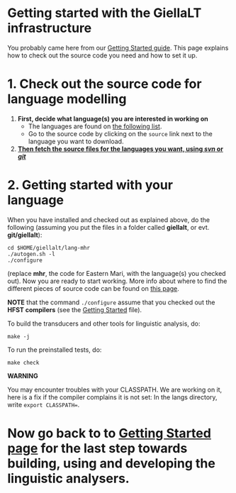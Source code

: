 # Getting started with the GiellaLT infrastructure



You probably came here from our
[Getting Started guide](../GettingStarted.html). This page explains how to check out the source code you need and how to set it up.


# 1. Check out the source code for language modelling


1. **First, decide what language(s) you are interested in working on** 
	- The languages are found on [the following list](../../LanguageModels.html). 
	- Go to the source code by clicking on the `source` link next to the language you want to download.
1. **[Then fetch the source files for the languages you want, using *svn* or *git*](../SetUpTheFiles.html)**


# 2. Getting started with your language


When you have installed and checked out as explained above, do the following (assuming you put the files in a folder called **giellalt**, or evt. **git/giellalt**):


```
cd $HOME/giellalt/lang-mhr
./autogen.sh -l
./configure
```  

(replace **mhr**, the code for Eastern Mari, with the language(s) you checked out). Now
you are ready to start working. More info about where to find the different
pieces of source code can be found on [this page](NewinfraCatalogues.html).


**NOTE** that the command `./configure` assume that you checked out the 
**HFST compilers** (see the [Getting Started](../GettingStarted.html) file). 


To build the transducers and other tools for linguistic analysis, do:

```make -j```

To run the preinstalled tests, do:

```make check```


**WARNING**


You may encounter troubles with your CLASSPATH. We are working on it, 
here is a fix if the compiler complains it is not set:
In the langs directory, write `export CLASSPATH=`.


# Now go back to to [Getting Started page](GettingStarted.html) for the last step towards building, using and developing the linguistic analysers.
